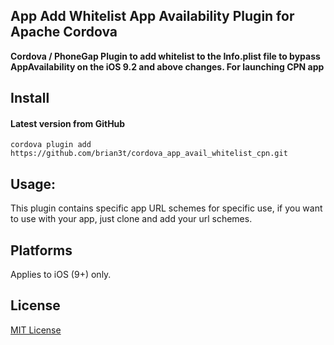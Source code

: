 ## App Add Whitelist App Availability Plugin for Apache Cordova

**Cordova / PhoneGap Plugin to add whitelist to the Info.plist file to bypass AppAvailability on the iOS 9.2 and above changes. For launching CPN app**

## Install

#### Latest version from GitHub

```
cordova plugin add https://github.com/brian3t/cordova_app_avail_whitelist_cpn.git
```

## Usage:
This plugin contains specific app URL schemes for specific use, if you want to use with your app, just clone and add your url schemes.

## Platforms

Applies to iOS (9+) only.

## License

[MIT License](https://opensource.org/licenses/mit-license.html)
